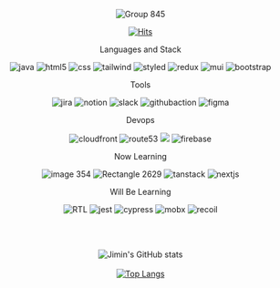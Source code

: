 <div align= center>

![Group 845](https://user-images.githubusercontent.com/103014298/192102407-e597f0ff-2dea-4601-898c-b82e2d920e3f.png)
  
[![Hits](https://hits.seeyoufarm.com/api/count/incr/badge.svg?url=https%3A%2F%2Fgithub.com%2Fkeepinblazing%2Fhit-counter&count_bg=%232E312C&title_bg=%23555555&icon=&icon_color=%23E7E7E7&title=HITS&edge_flat=true)](https://hits.seeyoufarm.com) 

Languages and Stack

![java](https://user-images.githubusercontent.com/103014298/190182574-a4c43bc1-4fdd-4380-8221-79c3d1f30f1a.png) ![html5](https://user-images.githubusercontent.com/103014298/190182603-e7d1b5b8-aee1-482b-bf64-9109ba538ccd.png) ![css](https://user-images.githubusercontent.com/103014298/190182593-8fcf13d5-1826-490e-b3c9-5926da1c1742.png) ![tailwind](https://user-images.githubusercontent.com/103014298/190183118-f61e401b-909c-4730-bcfd-763aa7cf2a50.png) ![styled](https://user-images.githubusercontent.com/103014298/190183120-27621f4c-65ef-4997-83c8-e2fb1bcc238a.png) ![redux](https://user-images.githubusercontent.com/103014298/190182931-e356aa23-98fe-4f26-92e3-c97432cd71c9.png) ![mui](https://user-images.githubusercontent.com/103014298/190183942-56d718fc-8154-45c5-9000-28f9e7b469a0.png) ![bootstrap](https://user-images.githubusercontent.com/103014298/190184048-e2704c21-5b5b-483a-991e-9c8bc020f59d.png) 

Tools

![jira](https://user-images.githubusercontent.com/103014298/190182788-f498859c-3a4a-40b4-89e2-e1f5ec8bafca.png) ![notion](https://user-images.githubusercontent.com/103014298/190182799-f3f3cce5-6661-4910-91f4-250b2cdfd332.png) ![slack](https://user-images.githubusercontent.com/103014298/190640879-945490ad-b746-4299-8dd5-a383705b6975.png) ![githubaction](https://user-images.githubusercontent.com/103014298/192095377-55e2ab21-c11c-41f3-bc84-29384da06b48.png) ![figma](https://user-images.githubusercontent.com/103014298/192095533-f124b176-fb1e-4dfc-b912-ba2cec595701.png)


Devops

![cloudfront](https://user-images.githubusercontent.com/103014298/192001071-d189e888-e876-46ff-a064-79507cfe31fb.png) ![route53](https://user-images.githubusercontent.com/103014298/192002329-be6c3895-56b5-4447-8bcc-427a962f39b7.png) ![](https://user-images.githubusercontent.com/103014298/192002040-863552f3-b84d-4e08-9a54-f952cf71ee4b.png) ![firebase](https://user-images.githubusercontent.com/103014298/190183482-a0ff17e1-1ad1-44bc-b391-126f9d63e3cc.png)




Now Learning

![image 354](https://user-images.githubusercontent.com/103014298/190180619-808a3649-3504-4322-b2a9-888798003f83.png) ![Rectangle 2629](https://user-images.githubusercontent.com/103014298/190180566-f351d737-49d4-44e7-91d8-a009072d8296.png) ![tanstack](https://user-images.githubusercontent.com/103014298/190184095-9c9b93aa-a514-46f0-bf62-d05256e5176b.png) ![nextjs](https://user-images.githubusercontent.com/103014298/192095466-83573093-bd5a-41d9-8aa5-3d9e16ce7895.png)

Will Be Learning
 
![RTL](https://user-images.githubusercontent.com/103014298/190385029-fee72b2d-abce-4be2-83bc-f11a9f7248fb.png) ![jest](https://user-images.githubusercontent.com/103014298/190385058-5b1a0e1d-abc7-44dc-8f30-71f3d7fab4ec.png) ![cypress](https://user-images.githubusercontent.com/103014298/190641456-c5ccf08a-bb61-46eb-8ef3-f946d43ac14b.png) ![mobx](https://user-images.githubusercontent.com/103014298/192095383-9d77d0a4-d9b9-4d64-9379-783ec579c5da.png) ![recoil](https://user-images.githubusercontent.com/103014298/192095388-bbcf6340-1c2f-447f-b2fa-92ce0fa81f48.png)



 
<br/>
<br/>
 
![Jimin's GitHub stats](https://github-readme-stats.vercel.app/api?username=keepinblazing&show_icons=true&theme=radical)
<br/>
<br/> 
[![Top Langs](https://github-readme-stats.vercel.app/api/top-langs/?username=anuraghazra&layout=compact)](https://github.com/anuraghazra/github-readme-stats)
 </div>
